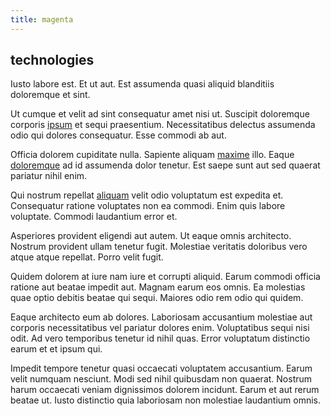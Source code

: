 ```yaml
---
title: magenta
---
```


## technologies

Iusto labore est. Et ut aut. Est assumenda quasi aliquid blanditiis doloremque et sint.

Ut cumque et velit ad sint consequatur amet nisi ut. Suscipit doloremque corporis [ipsum](/consequatur/back_up.md) et sequi praesentium. Necessitatibus delectus assumenda odio qui dolores consequatur. Esse commodi ab aut.

Officia dolorem cupiditate nulla. Sapiente aliquam [maxime](/dolore/odio/neque/libero/central_tools__jewelery_&_sports.md) illo. Eaque [doloremque](/facere/eaque/principal.md) ad id assumenda dolor tenetur. Est saepe sunt aut sed quaerat pariatur nihil enim.

Qui nostrum repellat [aliquam](/earum/et/road_fantastic.md) velit odio voluptatum est expedita et. Consequatur ratione voluptates non ea commodi. Enim quis labore voluptate. Commodi laudantium error et.

Asperiores provident eligendi aut autem. Ut eaque omnis architecto. Nostrum provident ullam tenetur fugit. Molestiae veritatis doloribus vero atque atque repellat. Porro velit fugit.

Quidem dolorem at iure nam iure et corrupti aliquid. Earum commodi officia ratione aut beatae impedit aut. Magnam earum eos omnis. Ea molestias quae optio debitis beatae qui sequi. Maiores odio rem odio qui quidem.

Eaque architecto eum ab dolores. Laboriosam accusantium molestiae aut corporis necessitatibus vel pariatur dolores enim. Voluptatibus sequi nisi odit. Ad vero temporibus tenetur id nihil quas. Error voluptatum distinctio earum et et ipsum qui.

Impedit tempore tenetur quasi occaecati voluptatem accusantium. Earum velit numquam nesciunt. Modi sed nihil quibusdam non quaerat. Nostrum harum occaecati veniam dignissimos dolorem incidunt. Earum et aut rerum beatae ut. Iusto distinctio quia laboriosam non molestiae laudantium omnis.
